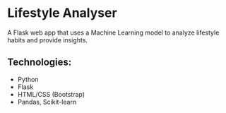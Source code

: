 # Lifestyle Analyser

A Flask web app that uses a Machine Learning model to analyze lifestyle habits and provide insights.

## Technologies:
- Python
- Flask
- HTML/CSS (Bootstrap)
- Pandas, Scikit-learn
